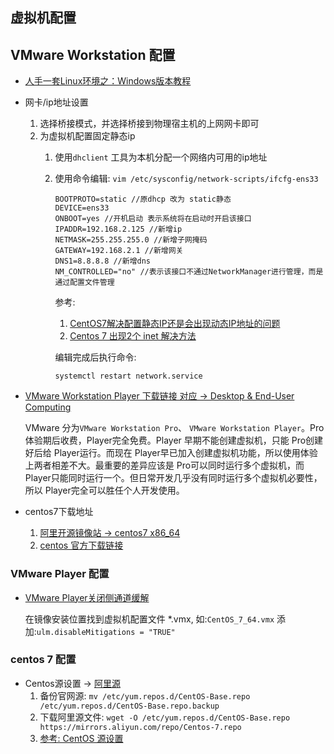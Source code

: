 虚拟机配置
---
## VMware Workstation 配置
* [人手一套Linux环境之：Windows版本教程](https://www.bilibili.com/read/cv5884033)
* 网卡/ip地址设置
    1. 选择桥接模式，并选择桥接到物理宿主机的上网网卡即可 
    1. 为虚拟机配置固定静态ip
        1. 使用`dhclient` 工具为本机分配一个网络内可用的ip地址
        1. 使用命令编辑: `vim /etc/sysconfig/network-scripts/ifcfg-ens33`
            ```
            BOOTPROTO=static //原dhcp 改为 static静态
            DEVICE=ens33
            ONBOOT=yes //开机启动 表示系统将在启动时开启该接口
            IPADDR=192.168.2.125 //新增ip
            NETMASK=255.255.255.0 //新增子网掩码
            GATEWAY=192.168.2.1 //新增网关
            DNS1=8.8.8.8 //新增dns
            NM_CONTROLLED="no" //表示该接口不通过NetworkManager进行管理，而是通过配置文件管理
            ```
            
            参考:
              1. [CentOS7解决配置静态IP还是会出现动态IP地址的问题](https://blog.csdn.net/JerryITGO/article/details/113712795)
              1. [Centos 7 出现2个 inet 解决方法](https://blog.csdn.net/qq_39261894/article/details/112135554)
            
            编辑完成后执行命令:

            `systemctl restart network.service` 
* [VMware Workstation Player 下载链接 对应 -> Desktop & End-User Computing](https://customerconnect.vmware.com/en/downloads/#all_products)

    VMware 分为`VMware Workstation Pro`、 `VMware Workstation Player`。Pro 体验期后收费，Player完全免费。Player 早期不能创建虚拟机，只能 Pro创建好后给 Player运行。而现在 Player早已加入创建虚拟机功能，所以使用体验上两者相差不大。最重要的差异应该是 Pro可以同时运行多个虚拟机，而 Player只能同时运行一个。但日常开发几乎没有同时运行多个虚拟机必要性，所以 Player完全可以胜任个人开发使用。
* centos7下载地址
    1. [阿里开源镜像站 -> centos7 x86_64](https://mirrors.aliyun.com/centos/7/isos/x86_64/)
    1. [centos 官方下载链接](http://isoredirect.centos.org/centos/7/isos/x86_64/)
### VMware Player 配置
* [VMware Player关闭侧通道缓解](https://www.cnblogs.com/seaof/p/disable-mitigations.html)

    在镜像安装位置找到虚拟机配置文件 *.vmx, 如:`CentOS_7_64.vmx` 添加:`ulm.disableMitigations = "TRUE"`
### centos 7 配置
* Centos源设置 -> [阿里源](https://developer.aliyun.com/mirror/centos?spm=a2c6h.13651102.0.0.3e221b11pIVdna)
    1. 备份官网源: `mv /etc/yum.repos.d/CentOS-Base.repo /etc/yum.repos.d/CentOS-Base.repo.backup`
    1. 下载阿里源文件: `wget -O /etc/yum.repos.d/CentOS-Base.repo https://mirrors.aliyun.com/repo/Centos-7.repo`
    1. [参考: CentOS 源设置](https://github.com/judasn/Linux-Tutorial/blob/955ff70778c388c807eaf51eb29ae5cfbb75eb60/centos-settings/CentOS-Extra-Packages.md)